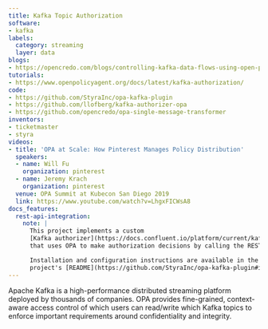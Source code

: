 ```yaml
---
title: Kafka Topic Authorization
software:
- kafka
labels:
  category: streaming
  layer: data
blogs:
- https://opencredo.com/blogs/controlling-kafka-data-flows-using-open-policy-agent/
tutorials:
- https://www.openpolicyagent.org/docs/latest/kafka-authorization/
code:
- https://github.com/StyraInc/opa-kafka-plugin
- https://github.com/llofberg/kafka-authorizer-opa
- https://github.com/opencredo/opa-single-message-transformer
inventors:
- ticketmaster
- styra
videos:
- title: 'OPA at Scale: How Pinterest Manages Policy Distribution'
  speakers:
  - name: Will Fu
    organization: pinterest
  - name: Jeremy Krach
    organization: pinterest
  venue: OPA Summit at Kubecon San Diego 2019
  link: https://www.youtube.com/watch?v=LhgxFICWsA8
docs_features:
  rest-api-integration:
    note: |
      This project implements a custom
      [Kafka authorizer](https://docs.confluent.io/platform/current/kafka/authorization.html#authorizer)
      that uses OPA to make authorization decisions by calling the REST API.

      Installation and configuration instructions are available in the
      project's [README](https://github.com/StyraInc/opa-kafka-plugin#installation).
---
```

Apache Kafka is a high-performance distributed streaming platform deployed by thousands of companies.  OPA provides fine-grained, context-aware access control of which users can read/write which Kafka topics to enforce important requirements around confidentiality and integrity.
